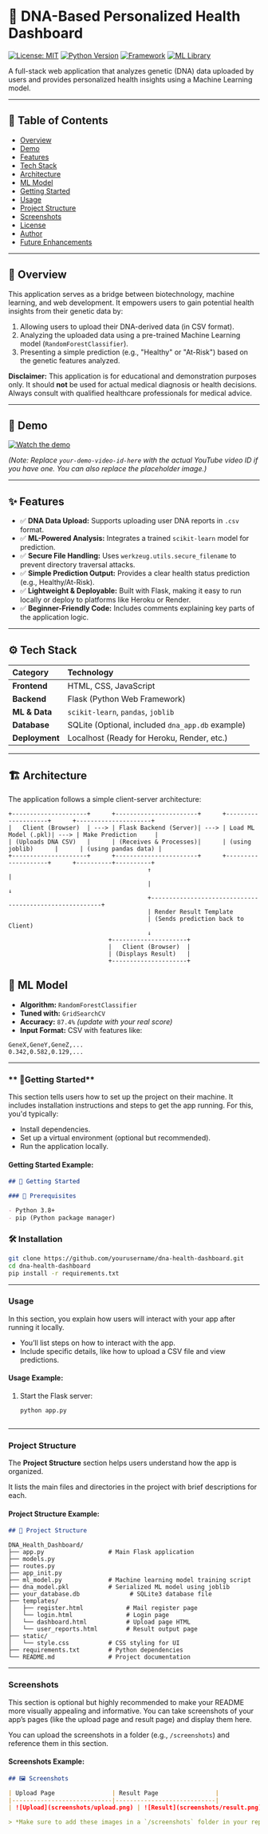 # 🧬 DNA-Based Personalized Health Dashboard

[![License: MIT](https://img.shields.io/badge/License-MIT-yellow.svg)](https://opensource.org/licenses/MIT)
[![Python Version](https://img.shields.io/badge/python-3.8+-blue.svg)](https://www.python.org/downloads/)
[![Framework](https://img.shields.io/badge/Framework-Flask-brightgreen.svg)](https://flask.palletsprojects.com/)
[![ML Library](https://img.shields.io/badge/ML%20Library-Scikit--learn-orange.svg)](https://scikit-learn.org/)

A full-stack web application that analyzes genetic (DNA) data uploaded by users and provides personalized health insights using a Machine Learning model.

---

## 📌 Table of Contents

- [Overview](#-overview)
- [Demo](#-demo)
- [Features](#-features)
- [Tech Stack](#-tech-stack)
- [Architecture](#️-architecture)
- [ML Model](#-ml-model)
- [Getting Started](#-getting-started)
- [Usage](#-usage)
- [Project Structure](#-project-structure)
- [Screenshots](#-screenshots)
- [License](#-license)
- [Author](#-author)
- [Future Enhancements](#-future-enhancements)

---

## 🧠 Overview

This application serves as a bridge between biotechnology, machine learning, and web development. It empowers users to gain potential health insights from their genetic data by:

1.  Allowing users to upload their DNA-derived data (in CSV format).
2.  Analyzing the uploaded data using a pre-trained Machine Learning model (`RandomForestClassifier`).
3.  Presenting a simple prediction (e.g., "Healthy" or "At-Risk") based on the genetic features analyzed.

**Disclaimer:** This application is for educational and demonstration purposes only. It should **not** be used for actual medical diagnosis or health decisions. Always consult with qualified healthcare professionals for medical advice.

---

## 🎥 Demo

[![Watch the demo](https://img.youtube.com/vi/your-demo-video-id-here/0.jpg)](https://www.youtube.com/watch?v=your-demo-video-id-here)

*(Note: Replace `your-demo-video-id-here` with the actual YouTube video ID if you have one. You can also replace the placeholder image.)*

---

## ✨ Features

-   ✅ **DNA Data Upload:** Supports uploading user DNA reports in `.csv` format.
-   ✅ **ML-Powered Analysis:** Integrates a trained `scikit-learn` model for prediction.
-   ✅ **Secure File Handling:** Uses `werkzeug.utils.secure_filename` to prevent directory traversal attacks.
-   ✅ **Simple Prediction Output:** Provides a clear health status prediction (e.g., Healthy/At-Risk).
-   ✅ **Lightweight & Deployable:** Built with Flask, making it easy to run locally or deploy to platforms like Heroku or Render.
-   ✅ **Beginner-Friendly Code:** Includes comments explaining key parts of the application logic.

---

## ⚙️ Tech Stack

| Category      | Technology                                       |
| :------------ | :----------------------------------------------- |
| **Frontend**  | HTML, CSS, JavaScript                            |
| **Backend**   | Flask (Python Web Framework)                     |
| **ML & Data** | `scikit-learn`, `pandas`, `joblib`               |
| **Database**  | SQLite (Optional, included `dna_app.db` example) |
| **Deployment**| Localhost (Ready for Heroku, Render, etc.)       |

---

## 🏗️ Architecture

The application follows a simple client-server architecture:

```plaintext
+---------------------+      +-----------------------+      +--------------------+      +---------------------+
|   Client (Browser)  | ---> | Flask Backend (Server)| ---> | Load ML Model (.pkl)| ---> | Make Prediction     |
| (Uploads DNA CSV)   |      | (Receives & Processes)|      | (using joblib)      |      | (using pandas data) |
+---------------------+      +-----------------------+      +--------------------+      +----------+----------+
                                       ↑                                                        |
                                       |                                                        ↓
                                       +--------------------------------------------------------+
                                       | Render Result Template
                                       | (Sends prediction back to Client)
                                       ↓
                            +---------------------+
                            |   Client (Browser)  |
                            | (Displays Result)   |
                            +---------------------+
```
## 🤖 ML Model

- **Algorithm:** `RandomForestClassifier`
- **Tuned with:** `GridSearchCV`
- **Accuracy:** `87.4%` *(update with your real score)*
- **Input Format:** CSV with features like:
```csv
GeneX,GeneY,GeneZ,...
0.342,0.582,0.129,...
```
---
### ** 🚀Getting Started**
This section tells users how to set up the project on their machine. It includes installation instructions and steps to get the app running. For this, you'd typically:

- Install dependencies.
- Set up a virtual environment (optional but recommended).
- Run the application locally.

#### Getting Started Example:

```markdown
## 🚀 Getting Started

### 🔧 Prerequisites

- Python 3.8+
- pip (Python package manager)
```
### 🛠️ Installation

```bash
git clone https://github.com/yourusername/dna-health-dashboard.git
cd dna-health-dashboard
pip install -r requirements.txt
```
---
### **Usage**
In this section, you explain how users will interact with your app after running it locally.

- You’ll list steps on how to interact with the app.
- Include specific details, like how to upload a CSV file and view predictions.

#### Usage Example:

1. Start the Flask server:
   ```bash
   python app.py
```
```
---
### **Project Structure**
The **Project Structure** section helps users understand how the app is organized.

It lists the main files and directories in the project with brief descriptions for each.

#### Project Structure Example:

```markdown
## 📁 Project Structure
```
```plaintext
DNA_Health_Dashboard/
├── app.py                  # Main Flask application
├── models.py
├── routes.py
├── app_init.py
├── ml_model.py             # Machine learning model training script
├── dna_model.pkl           # Serialized ML model using joblib
├── your_database.db              # SQLite3 database file
├── templates/
│   ├── register.html            # Mail register page
│   └── login.html               # Login page
│   └── dashboard.html           # Upload page HTML
│   └── user_reports.html        # Result output page
├── static/
│   └── style.css           # CSS styling for UI
├── requirements.txt        # Python dependencies
└── README.md               # Project documentation
```
---
### **Screenshots**
This section is optional but highly recommended to make your README more visually appealing and informative. You can take screenshots of your app’s pages (like the upload page and result page) and display them here.

You can upload the screenshots in a folder (e.g., `/screenshots`) and reference them in this section.

#### Screenshots Example:

```markdown
## 🖼️ Screenshots

| Upload Page                | Result Page                |
|----------------------------|----------------------------|
| ![Upload](screenshots/upload.png) | ![Result](screenshots/result.png) |

> *Make sure to add these images in a `/screenshots` folder in your repo.*
```
